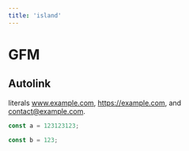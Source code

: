 ```yaml
---
title: 'island'
---
```

# GFM 

## Autolink 

literals www.example.com, https://example.com, and contact@example.com.

```js
const a = 123123123;

const b = 123;
```